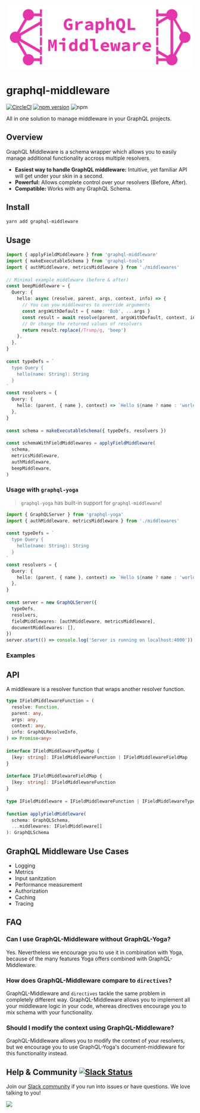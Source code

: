 <p align="center"><img src="media/logo.png" width="800" /></p>

# graphql-middleware

[![CircleCI](https://circleci.com/gh/graphcool/graphql-middleware.svg?style=shield)](https://circleci.com/gh/graphcool/graphql-middleware)
[![npm version](https://badge.fury.io/js/graphql-middleware.svg)](https://badge.fury.io/js/graphql-middleware)
![npm](https://img.shields.io/npm/dt/graphql-middleware.svg)

All in one solution to manage middleware in your GraphQL projects.

## Overview

GraphQL Middleware is a schema wrapper which allows you to easily manage additional functionality accross multiple resolvers.

* __Easiest way to handle GraphQL middleware:__ Intuitive, yet familiar API will get under your skin in a second.
* __Powerful:__ Allows complete control over your resolvers (Before, After).
* __Compatible:__ Works with any GraphQL Schema.

## Install

```sh
yarn add graphql-middleware
```

## Usage

```ts
import { applyFieldMiddleware } from 'graphql-middleware'
import { makeExecutableSchema } from 'graphql-tools'
import { authMiddleware, metricsMiddleware } from './middlewares'

// Minimal example middleware (before & after)
const beepMiddleware = {
  Query: {
    hello: async (resolve, parent, args, context, info) => {
      // You can you middlewares to override arguments
      const argsWithDefault = { name: 'Bob', ...args }
      const result = await resolve(parent, argsWithDefault, context, info)
      // Or change the returned values of resolvers
      return result.replace(/Trump/g, 'beep')
    },
  },
}

const typeDefs = `
  type Query {
    hello(name: String): String
  }
`
const resolvers = {
  Query: {
    hello: (parent, { name }, context) => `Hello ${name ? name : 'world'}!`,
  },
}

const schema = makeExecutableSchema({ typeDefs, resolvers })

const schemaWithFieldMiddlewares = applyFieldMiddleware(
  schema,
  metricsMiddleware,
  authMiddleware,
  beepMiddleware,
)
```

### Usage with `graphql-yoga`

> `graphql-yoga` has built-in support for `graphql-middleware`!

```ts
import { GraphQLServer } from 'graphql-yoga'
import { authMiddleware, metricsMiddleware } from './middlewares'

const typeDefs = `
  type Query {
    hello(name: String): String
  }
`
const resolvers = {
  Query: {
    hello: (parent, { name }, context) => `Hello ${name ? name : 'world'}!`,
  },
}

const server = new GraphQLServer({
  typeDefs,
  resolvers,
  fieldMiddlewares: [authMiddleware, metricsMiddleware],
  documentMiddlewares: [],
})
server.start(() => console.log('Server is running on localhost:4000'))
```

### Examples

## API

A middleware is a resolver function that wraps another resolver function.

```ts
type IFieldMiddlewareFunction = (
  resolve: Function,
  parent: any,
  args: any,
  context: any,
  info: GraphQLResolveInfo,
) => Promise<any>

interface IFieldMiddlewareTypeMap {
  [key: string]: IFieldMiddlewareFunction | IFieldMiddlewareFieldMap
}

interface IFieldMiddlewareFieldMap {
  [key: string]: IFieldMiddlewareFunction
}

type IFieldMiddleware = IFieldMiddlewareFunction | IFieldMiddlewareTypeMap

function applyFieldMiddleware(
  schema: GraphQLSchema,
  ...middlewares: IFieldMiddleware[]
): GraphQLSchema
```

## GraphQL Middleware Use Cases

* Logging
* Metrics
* Input sanitzation
* Performance measurement
* Authorization
* Caching
* Tracing

## FAQ

### Can I use GraphQL-Middleware without GraphQL-Yoga?

Yes. Nevertheless we encourage you to use it in combination with Yoga, because of the many features Yoga offers combined with GraphQL-Middleware.

### How does GraphQL-Middleware compare to `directives`?

GraphQL-Middleware and `directives` tackle the same problem in completely different way. GraphQL-Middleware allows you to implement all your middleware logic in your code, whereas directives encourage you to mix schema with your functionality.

### Should I modify the context using GraphQL-Middleware?

GraphQL-Middleware allows you to modify the context of your resolvers, but we encourage you to use GraphQL-Yoga's document-middleware for this functionality instead.

## Help & Community [![Slack Status](https://slack.graph.cool/badge.svg)](https://slack.graph.cool)

Join our [Slack community](http://slack.graph.cool/) if you run into issues or have questions. We love talking to you!

[![](http://i.imgur.com/5RHR6Ku.png)](https://www.graph.cool/)

